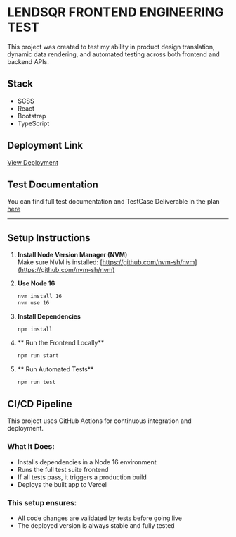 # LENDSQR FRONTEND ENGINEERING TEST

This project was created to test my ability in product design translation, dynamic data rendering, and automated testing across both frontend and backend APIs.

## Stack

- SCSS  
- React  
- Bootstrap  
- TypeScript  

## Deployment Link

[View Deployment](https://lendsqr-fe-test-arabomeivan.vercel.app)

## Test Documentation

You can find full test documentation and TestCase Deliverable in the plan [here](https://docs.google.com/document/d/1nu-BZYQEcH6N6N_gyno_U1fDGJRzyZrWtiRnXXYigDo/edit?usp=sharing)  


---

## Setup Instructions

1. **Install Node Version Manager (NVM)**  
   Make sure NVM is installed: [https://github.com/nvm-sh/nvm](https://github.com/nvm-sh/nvm)


2. **Use Node 16**  
   ```bash
   nvm install 16
   nvm use 16

3. **Install Dependencies**  
   ```bash
   npm install

4. ** Run the Frontend Locally**  
   ```bash
   npm run start

5. ** Run Automated Tests**  
   ```bash
   npm run test

## CI/CD Pipeline

This project uses GitHub Actions for continuous integration and deployment.

### What It Does:

- Installs dependencies in a Node 16 environment  
- Runs the full test suite frontend  
- If all tests pass, it triggers a production build  
- Deploys the built app to Vercel  

### This setup ensures:

- All code changes are validated by tests before going live  
- The deployed version is always stable and fully tested  
